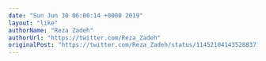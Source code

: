 ```yaml
---
date: "Sun Jun 30 06:00:14 +0000 2019"
layout: "like"
authorName: "Reza Zadeh"
authorUrl: "https://twitter.com/Reza_Zadeh"
originalPost: "https://twitter.com/Reza_Zadeh/status/1145210414352883712"
---
```

